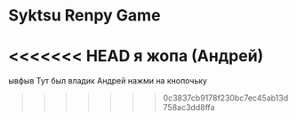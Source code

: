 # Syktsu Renpy Game
<<<<<<< HEAD
я жопа (Андрей)
=======
ывфыв
Тут был владик
Андрей нажми на кнопочьку
>>>>>>> 0c3837cb9178f230bc7ec45ab13d758ac3dd8ffa
